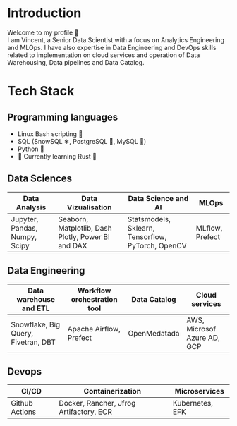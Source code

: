 # Introduction 
Welcome to my profile 👋  
I am Vincent, a Senior Data Scientist with a focus on Analytics Engineering and MLOps. I have also expertise in Data Engineering and DevOps skills related to implementation on cloud services and operation of Data Warehousing, Data pipelines and Data Catalog.

# Tech Stack
## Programming languages
-  Linux Bash scripting 🐧
-  SQL (SnowSQL ❄, PostgreSQL 🐘, MySQL 🐬)
-  Python 🐍
- 🌱 Currently learning Rust 🦀

## Data Sciences
|Data Analysis |Data Vizualisation|Data Science and AI|MLOps|
|-|-|-|-|
|Jupyter, Pandas, Numpy, Scipy |Seaborn, Matplotlib, Dash Plotly,  Power BI and DAX|Statsmodels, Sklearn, Tensorflow, PyTorch, OpenCV |MLflow, Prefect|

## Data Engineering
|Data warehouse and ETL|Workflow orchestration tool|Data Catalog|Cloud services|
|-|-|-|-|
|Snowflake, Big Query, Fivetran, DBT|Apache Airflow, Prefect|OpenMedatada|AWS, Microsof Azure AD, GCP|

## Devops
|CI/CD|Containerization|Microservices|
|-|-|-|
|Github Actions|Docker, Rancher, Jfrog Artifactory, ECR|Kubernetes, EFK |

<!--
### Data Analysis and Vizualisation
Jupyter, Pandas, Numpy, Scipy, Seaborn, Matplotlib, Dash Plotly, Power BI and DAX 
### Data Science and AI 
Statsmodels, Sklearn, Tensorflow, PyTorch, OpenCV,  
### MLOps
MLflow

## Data Engineering stack 
### Data warehouse and ETL
Snowflake, Big Query, Fivetran, DBT, 
### Workflow orchestration tool
Apache Airflow, Prefect
### Data Catalog
OpenMedatada
### Cloud services
AWS, Microsof Azure AD, GCP

## Devops stack
### CI/CD
Github Actions, Jenkins
### Containerization
Docker, Rancher, Jfrog Artifactory, ECR
### Microservices
Kubernetes, EFK
-->

<!--
**Slokem/Slokem** is a ✨ _special_ ✨ repository because its `README.md` (this file) appears on your GitHub profile.

Here are some ideas to get you started:

- 🔭 I’m currently working on ...
- 🌱 I’m currently learning ...
- 👯 I’m looking to collaborate on ...
- 🤔 I’m looking for help with ...
- 💬 Ask me about ...
- 📫 How to reach me: ...
- 😄 Pronouns: ...
- ⚡ Fun fact: ...
-->

